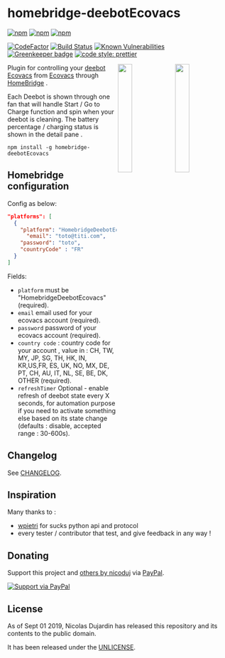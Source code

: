 # homebridge-deebotEcovacs

[![npm](https://img.shields.io/npm/v/homebridge-deebotEcovacs.svg)](https://www.npmjs.com/package/homebridge-deebotEcovacs)
[![npm](https://img.shields.io/npm/dw/homebridge-deebotEcovacs.svg)](https://www.npmjs.com/package/homebridge-deebotEcovacs)
[![npm](https://img.shields.io/npm/dt/homebridge-deebotEcovacs.svg)](https://www.npmjs.com/package/homebridge-deebotEcovacs)

[![CodeFactor](https://www.codefactor.io/repository/github/nicoduj/homebridge-deebotEcovacs/badge)](https://www.codefactor.io/repository/github/nicoduj/homebridge-deebotEcovacs)
[![Build Status](https://travis-ci.com/nicoduj/homebridge-deebotEcovacs.svg?branch=master)](https://travis-ci.com/nicoduj/homebridge-deebotEcovacs)
[![Known Vulnerabilities](https://snyk.io/test/github/nicoduj/homebridge-deebotEcovacs/badge.svg?targetFile=package.json)](https://snyk.io/test/github/nicoduj/homebridge-deebotEcovacs?targetFile=package.json)
[![Greenkeeper badge](https://badges.greenkeeper.io/nicoduj/homebridge-deebotEcovacs.svg)](https://greenkeeper.io/)
[![code style: prettier](https://img.shields.io/badge/code_style-prettier-ff69b4.svg?style=flat-square)](https://github.com/prettier/prettier)

<img src="https://user-images.githubusercontent.com/19813688/48661529-729f9600-ea73-11e8-8051-37adfd687922.PNG" width="25%" align="right"> 
<img src="https://user-images.githubusercontent.com/19813688/48661518-4c79f600-ea73-11e8-9c2f-45a8958106a5.PNG" width="25%" align="right">

Plugin for controlling your [deebot Ecovacs](https://www.ecovacs.com/global/deebot-robotic-vacuum-cleaner) from [Ecovacs](https://www.ecovacs.com/global/support/) through [HomeBridge](https://github.com/nfarina/homebridge) .

Each Deebot is shown through one fan that will handle Start / Go to Charge function and spin when your deebot is cleaning.
The battery percentage / charging status is shown in the detail pane .


`npm install -g homebridge-deebotEcovacs`

## Homebridge configuration

Config as below:

```json
"platforms": [
  {
    "platform": "HomebridgeDeebotEcovacs",
	  "email": "toto@titi.com",
    "password": "toto",
    "countryCode" : "FR"
  }
]
```

Fields:

- `platform` must be "HomebridgeDeebotEcovacs" (required).
- `email` email used for your ecovacs account (required).
- `password` password of your ecovacs account (required).
- `country code` : country code for your account , value in : CH, TW, MY, JP, SG, TH, HK, IN, KR,US,FR, ES, UK, NO, MX, DE, PT, CH, AU, IT, NL, SE, BE, DK, OTHER (required).
- `refreshTimer` Optional - enable refresh of deebot state every X seconds, for automation purpose if you need to activate something else based on its state change (defaults : disable, accepted range : 30-600s).

## Changelog

See [CHANGELOG][].

[changelog]: CHANGELOG.md

## Inspiration

Many thanks to :

- [wpietri] for sucks python api and protocol
- every tester / contributor that test, and give feedback in any way !

[wpietri]: https://github.com/wpietri/sucks
[chrisz]: https://github.com/chrisz/pyhusmow

## Donating

Support this project and [others by nicoduj][nicoduj-projects] via [PayPal][paypal-nicoduj].

[![Support via PayPal][paypal-button]][paypal-nicoduj]

[nicoduj-projects]: https://github.com/nicoduj/
[paypal-button]: https://img.shields.io/badge/Donate-PayPal-green.svg
[paypal-nicoduj]: https://www.paypal.me/nicoduj/2.50

## License

As of Sept 01 2019, Nicolas Dujardin has released this repository and its contents to the public domain.

It has been released under the [UNLICENSE][].

[unlicense]: LICENSE
